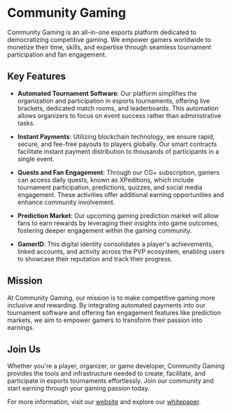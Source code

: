 # Community Gaming

Community Gaming is an all-in-one esports platform dedicated to democratizing competitive gaming. We empower gamers worldwide to monetize their time, skills, and expertise through seamless tournament participation and fan engagement.

## Key Features

- **Automated Tournament Software**: Our platform simplifies the organization and participation in esports tournaments, offering live brackets, dedicated match rooms, and leaderboards. This automation allows organizers to focus on event success rather than administrative tasks. 

- **Instant Payments**: Utilizing blockchain technology, we ensure rapid, secure, and fee-free payouts to players globally. Our smart contracts facilitate instant payment distribution to thousands of participants in a single event. 

- **Quests and Fan Engagement**: Through our CG+ subscription, gamers can access daily quests, known as XPeditions, which include tournament participation, predictions, quizzes, and social media engagement. These activities offer additional earning opportunities and enhance community involvement. 

- **Prediction Market**: Our upcoming gaming prediction market will allow fans to earn rewards by leveraging their insights into game outcomes, fostering deeper engagement within the gaming community. 

- **GamerID**: This digital identity consolidates a player's achievements, linked accounts, and activity across the PVP ecosystem, enabling users to showcase their reputation and track their progress. 

## Mission

At Community Gaming, our mission is to make competitive gaming more inclusive and rewarding. By integrating automated payments into our tournament software and offering fan engagement features like prediction markets, we aim to empower gamers to transform their passion into earnings. 

## Join Us

Whether you're a player, organizer, or game developer, Community Gaming provides the tools and infrastructure needed to create, facilitate, and participate in esports tournaments effortlessly. Join our community and start earning through your gaming passion today.

For more information, visit our [website](https://communitygaming.io) and explore our [whitepaper](https://whitepaper.communitygaming.io). 
